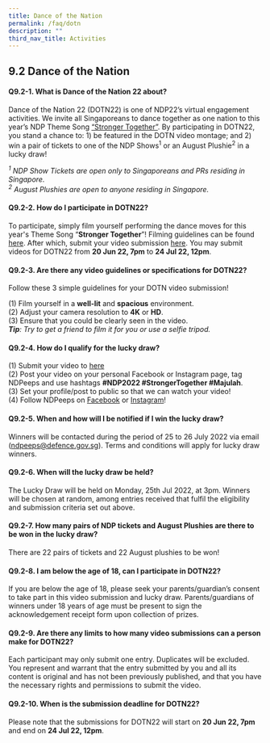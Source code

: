 ```yaml
---
title: Dance of the Nation
permalink: /faq/dotn
description: ""
third_nav_title: Activities
---
```

## 9.2 Dance of the Nation

#### Q9.2-1.  What is Dance of the Nation 22 about?
Dance of the Nation 22 (DOTN22) is one of NDP22’s virtual engagement activities. We invite all Singaporeans to dance together as one nation to this year’s NDP Theme Song <a href="https://www.youtube.com/watch?v=IScTJbj_6kc" target="_blank">“Stronger Together”</a>. By participating in DOTN22, you stand a chance to: 1) be featured in the DOTN video montage; and 2) win a pair of tickets to one of the NDP Shows<sup>1</sup> or an August Plushie<sup>2</sup> in a lucky draw!

*<sup>1</sup> NDP Show Tickets are open only to Singaporeans and PRs residing in Singapore.*<br>
*<sup>2</sup> August Plushies are open to anyone residing in Singapore.*


#### Q9.2-2.  How do I participate in DOTN22?
To participate, simply film yourself performing the dance moves for this year's Theme Song “**Stronger Together**”! Filming guidelines can be found <a href="/activities/dotn" target="_blank">here</a>. After which, submit your video submission <a href="https://unearthedproductions.com.sg/ndp-2022-dotn/" target="_blank">here</a>. You may submit videos for DOTN22 from **20 Jun 22, 7pm** to **24 Jul 22, 12pm**.

#### Q9.2-3.  Are there any video guidelines or specifications for DOTN22?
Follow these 3 simple guidelines for your DOTN video submission!

(1)	Film yourself in a **well-lit** and **spacious** environment.<br>
(2)	Adjust your camera resolution to **4K** or **HD**.<br>
(3)	Ensure that you could be clearly seen in the video.<br>
***Tip**: Try to get a friend to film it for you or use a selfie tripod.*


#### Q9.2-4.  How do I qualify for the lucky draw?
(1) Submit your video to <a href="https://unearthedproductions.com.sg/ndp-2022-dotn/" target="_blank">here</a>
<br>
(2) Post your video on your personal Facebook or Instagram page, tag NDPeeps and use hashtags **#NDP2022 #StrongerTogether #Majulah**.
<br>
(3) Set your profile/post to public so that we can watch your video! 
<br>
(4) Follow NDPeeps on <a href="https://www.facebook.com/NDPeeps" target="_blank">Facebook</a> or <a href="https://www.instagram.com/ndpeeps/?hl=en" target="_blank">Instagram</a>!


#### Q9.2-5.  When and how will I be notified if I win the lucky draw?
Winners will be contacted during the period of 25 to 26 July 2022 via email ([ndpeeps@defence.gov.sg](#)). Terms and conditions will apply for lucky draw winners.

#### Q9.2-6. When will the lucky draw be held?
The Lucky Draw will be held on Monday, 25th Jul 2022, at 3pm. Winners will be chosen at random, among entries received that fulfil the eligibility and submission criteria set out above. 


#### Q9.2-7. How many pairs of NDP tickets and August Plushies are there to be won in the lucky draw?
There are 22 pairs of tickets and 22 August plushies to be won!


#### Q9.2-8. I am below the age of 18, can I participate in DOTN22? 
If you are below the age of 18, please seek your parents/guardian’s consent to take part in this video submission and lucky draw. Parents/guardians of winners under 18 years of age must be present to sign the acknowledgement receipt form upon collection of prizes.


#### Q9.2-9. Are there any limits to how many video submissions can a person make for DOTN22?
Each participant may only submit one entry. Duplicates will be excluded. You represent and warrant that the entry submitted by you and all its content is original and has not been previously published, and that you have the necessary rights and permissions to submit the video. 
 
 
#### Q9.2-10. When is the submission deadline for DOTN22?
Please note that the submissions for DOTN22 will start on **20 Jun 22, 7pm** and end on **24 Jul 22, 12pm**.